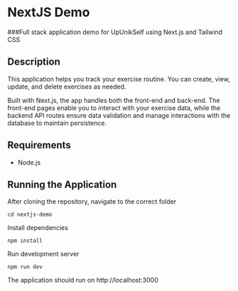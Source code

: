 # NextJS Demo
###Full stack application demo for UpUnikSelf using Next.js and Tailwind CSS
## Description
This application helps you track your exercise routine. You can create, view, update, and delete exercises as needed.

Built with Next.js, the app handles both the front-end and back-end. The front-end pages enable you to interact with your exercise data, while the backend API routes ensure data validation and manage interactions with the database to maintain persistence.

## Requirements
- Node.js

## Running the Application
After cloning the repository, navigate to the correct folder
```{bash}
cd nextjs-demo
```

Install dependencies
```{bash}
npm install
```

Run development server
```{bash}
npm run dev
```

The application should run on
http://localhost:3000
